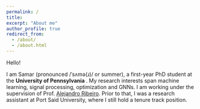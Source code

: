 ```yaml
---
permalink: /
title: 
excerpt: "About me"
author_profile: true
redirect_from: 
  - /about/
  - /about.html
---
```


Hello! 

I am Samar (pronounced /ˈsʌmə(ɹ)/ or summer), a first-year PhD student at the <b> University of Pennsylvania </b>. My research interests span machine learning, signal processing, optimization and GNNs. I am working under the supervision of Prof. <a href="https://alelab.seas.upenn.edu/alejandro-ribeiro/">Alejandro Ribeiro</a>. Prior to that, I was a research assistant at Port Said University, where I still hold a tenure track position. 

